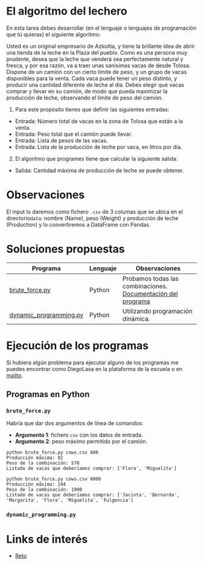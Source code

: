 # El algoritmo del lechero	

En esta tarea debes desarrollar (en el lenguaje o lenguajes de programación que tú quieras) el siguiente
algoritmo:

Usted es un original empresario de Azkoitia, y tiene la brillante idea de abrir una tienda de la leche en la
Plaza del pueblo. Como es una persona muy prudente, desea que la leche que venderá sea
perfectamente natural y fresca, y por esa razón, va a traer unas sanísimas vacas de desde Tolosa.
Dispone de un camión con un cierto límite de peso, y un grupo de vacas disponibles para la venta. Cada
vaca puede tener un peso distinto, y producir una cantidad diferente de leche al día.
Debes elegir qué vacas comprar y llevar en su camión, de modo que pueda maximizar la producción de
leche, observando el límite de peso del camión.

1. Para este propósito tienes que definir las siguientes entradas:

* Entrada: Número total de vacas en la zona de Tolosa que están a la venta.
* Entrada: Peso total que el camión puede llevar.
* Entrada: Lista de pesos de las vacas.
* Entrada: Lista de la producción de leche por vaca, en litros por día.

2. El algoritmo que programes tiene que calcular la siguiente salida:

* Salida: Cantidad máxima de producción de leche se puede obtener.

# Observaciones

El input lo daremos como fichero ``.csv`` de 3 columas que se ubica en el directorio``data``: nombre (Name), peso (Weight) y producción de leche (Production) y lo convertiremos a DataFrame con Pandas.

# Soluciones propuestas

| Programa                 | Lenguaje | Observaciones                                                                      |
|--------------------------|----------|------------------------------------------------------------------------------------|
| [brute_force.py](https://github.com/ethoreum/theegg_ai/blob/master/tarea_22/brute_force/brute_force.py)           | Python   | Probamos todas las combinaciones. [Documentación del programa](https://github.com/ethoreum/theegg_ai/blob/master/tarea_22/brute_force/brute_force.ipynb)                                                  |
| [dynamic_programming.py](https://github.com/ethoreum/theegg_ai/blob/master/tarea_22/dynamic_programming/dynamic_programming.py)   | Python   | Utilizando programación dinámica.                                                  |

# Ejecución de los programas

Si hubiera algún problema para ejecutar alguno de los programas me puedes encontrar como DiegoLasa en la plataforma de la escuela o en [mailto](mailto:dilasgoi@protonmail.com).

## Programas en Python

### ``brute_force.py``

Habría que dar dos argumentos de línea de comandos:

* **Argumento 1**: fichero ``csv`` con los datos de entrada.
* **Argumento 2**: peso máximo permitido por el camión.

```
python brute_force.py cows.csv 600
Producción máxima: 92
Peso de la combinación: 570
Listado de vacas que deberíamos comprar: ['Flora', 'Miguelita']
```

```
python brute_force.py cows.csv 6000
Producción máxima: 244
Peso de la combinación: 1900
Listado de vacas que deberíamos comprar: ['Jacinta', 'Bernarda', 'Margarita', 'Flora', 'Miguelita', 'Fulgencia']
```

### ``dynamic_programming.py``


# Links de interés

* [Reto](http://www.nachocabanes.com/retos/reto.php?n=07)
